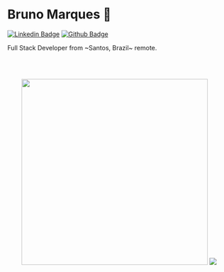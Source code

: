 # Bruno Marques 🦜

[![Linkedin Badge](https://img.shields.io/badge/-LinkedIn-407bff?style=flat-square&labelColor=407bff&logo=Linkedin&logoColor=white&link=https://www.linkedin.com/in/brunomarks7/)](https://www.linkedin.com/in/brunomarks7/) [![Github Badge](https://img.shields.io/badge/-Github-407bff?style=flat-square&labelColor=407bff&logo=Github&logoColor=white&link=https://github.com/brunomarks7)](https://github.com/brunomarks7)

Full Stack Developer from ~Santos, Brazil~ remote. 

<br/>
<br />

<p align='center'>
  <img src="https://github-readme-stats.vercel.app/api?username=brunomarks7&show_icons=true&theme=dracula" width="420">
  <img src="https://github-readme-stats.vercel.app/api/top-langs/?username=brunomarks7&layout=compact&theme=dracula" style="max-width:100%;">
</p>
